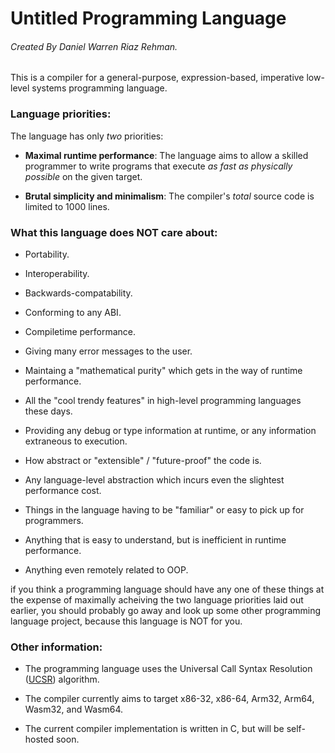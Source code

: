 # Untitled Programming Language
###### Created By Daniel Warren Riaz Rehman.

This is a compiler for a general-purpose, expression-based, imperative low-level systems programming language. 


### Language priorities:

The language has only _two_ priorities:

 - __Maximal runtime performance__: The language aims to allow a skilled programmer to write programs that execute _as fast as physically possible_ on the given target.

 - __Brutal simplicity and minimalism__: The compiler's _total_ source code is limited to 1000 lines.

 
### What this language does NOT care about:

 - Portability.

 - Interoperability.

 - Backwards-compatability.

 - Conforming to any ABI. 

 - Compiletime performance. 

 - Giving many error messages to the user.

 - Maintaing a "mathematical purity" which gets in the way of runtime performance.

 - All the "cool trendy features" in high-level programming languages these days. 

 - Providing any debug or type information at runtime, or any information extraneous to execution. 

 - How abstract or "extensible" / "future-proof" the code is. 

 - Any language-level abstraction which incurs even the slightest performance cost. 

 - Things in the language having to be "familiar" or easy to pick up for programmers.

 - Anything that is easy to understand, but is inefficient in runtime performance.

 - Anything even remotely related to OOP.

if you think a programming language should have any one of these things at the expense of maximally acheiving the two language priorities laid out earlier, you should probably go away and look up some other programming language project, because this language is NOT for you.


### Other information:

 - The programming language uses the Universal Call Syntax Resolution ([UCSR](dwrrehman.github.io/ucsr)) algorithm.

 - The compiler currently aims to target x86-32, x86-64, Arm32, Arm64, Wasm32, and Wasm64. 

 - The current compiler implementation is written in C, but will be self-hosted soon.
